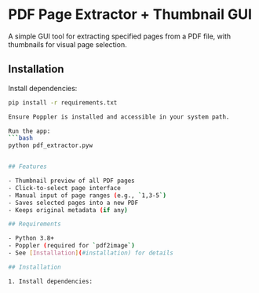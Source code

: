 # PDF Page Extractor + Thumbnail GUI

A simple GUI tool for extracting specified pages from a PDF file, with thumbnails for visual page selection.


## Installation

Install dependencies:

```bash
pip install -r requirements.txt

Ensure Poppler is installed and accessible in your system path.

Run the app:
```bash
python pdf_extractor.pyw


## Features

- Thumbnail preview of all PDF pages
- Click-to-select page interface
- Manual input of page ranges (e.g., `1,3-5`)
- Saves selected pages into a new PDF
- Keeps original metadata (if any)

## Requirements

- Python 3.8+
- Poppler (required for `pdf2image`)
- See [Installation](#installation) for details

## Installation

1. Install dependencies:

